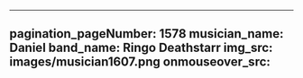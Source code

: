 ------
pagination_pageNumber: 1578
musician_name: Daniel
band_name: Ringo Deathstarr
img_src: images/musician1607.png
onmouseover_src: 
------